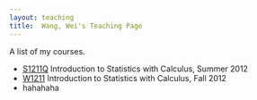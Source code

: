 ```yaml
---
layout: teaching
title:  Wang, Wei's Teaching Page
---
```

A list of my courses.

- [S1211Q](/teaching/s1211q_2012) Introduction to Statistics with Calculus, Summer 2012
- [W1211](/teaching/w1211_2012) Introduction to Statistics with Calculus, Fall 2012
- hahahaha                      
